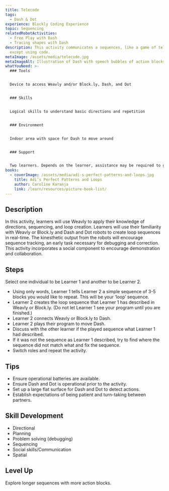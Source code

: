 ```yaml
---
title: Telecode
tags:
  - Dash & Dot
experience: Blockly Coding Experience
topic: Sequencing
relatedRobotActivities:
  - Free Play with Dash
  - Tracing shapes with Dash
description: This activity communicates a sequences, like a game of telephone,
  except using code.
metaImage: /assets/media/telecode.jpg
metaImageAlt: Illustration of Dash with speech bubbles of action blocks and question marks
whatYouNeed: >-
  ### Tools


  Device to access Weavly and/or Block.ly, Dash, and Dot


  ### Skills


  Logical skills to understand basic directions and repetition


  ### Environment


  Indoor area with space for Dash to move around


  ### Support


  Two learners. Depends on the learner, assistance may be required to guide or facilitate.
books:
  - coverImage: /assets/media/adi-s-perfect-patterns-and-loops.jpg
    title: Adi’s Perfect Patterns and Loops
    author: Caroline Karanja
    link: /learn/resources/picture-book-list/
---
```

## Description

In this activity, learners will use Weavly to apply their knowledge of directions, sequencing, and loop creation. Learners will use their familiarity with Weavly or Block.ly and Dash and Dot robots to create loop sequences in real-time. The kinesthetic output from the robots will encourage sequence tracking, an early task necessary for debugging and correction. This activity incorporates a social component to encourage demonstration and collaboration.

## Steps

Select one individual to be Learner 1 and another to be Learner 2.

* Using only words, Learner 1 tells Learner 2 a simple sequence of 3-5 blocks you would like to repeat. This will be your ‘loop’ sequence.
* Learner 2 creates the loop sequence that Learner 1 has described in Weavly or Block.ly. (Do not let Learner 1 see your program until you are finished.)
* Learner 2 connects Weavly or Block.ly to Dash.
* Learner 2 plays their program to move Dash.
* Discuss with the other learner if the played sequence what Learner 1 had described.
* If it was not the sequence as Learner 1 described, try to find where the sequence did not match what and fix the sequence.
* Switch roles and repeat the activity.

## Tips

* Ensure operational batteries are available.
* Ensure Dash and Dot is operational prior to the activity.
* Set up a large flat surface for Dash and Dot to detect actions.
* Establish expectations of being patient and turn-taking between partners.

## Skill Development

* Directional
* Planning
* Problem solving (debugging)
* Sequencing
* Social skills/Communication
* Spatial

## Level Up 

Explore longer sequences with more action blocks.